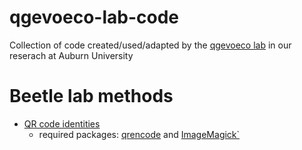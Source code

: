 # qgevoeco-lab-code
Collection of code created/used/adapted by the [qgevoeco lab](https://qgevoeco.com) in our reserach at Auburn University

# Beetle lab methods

  - [QR code identities](https://github.com/qgevoeco/qgevoeco-lab-code/blob/main/Beetle-lab-methods/QRcode.sh)
    - required packages: [qrencode](https://fukuchi.org/works/qrencode/) and [ImageMagick` ](https://imagemagick.org/index.php)
  
